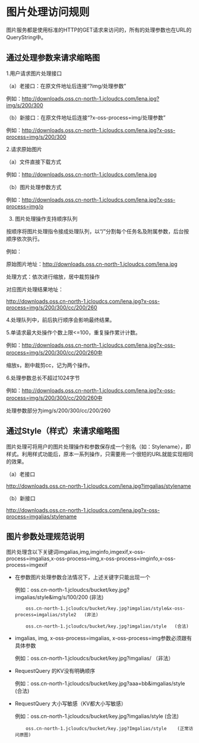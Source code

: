 # 图片处理访问规则

图片服务都是使用标准的HTTP的GET请求来访问的，所有的处理参数也在URL的QueryString中。

## 通过处理参数来请求缩略图

1.用户请求图片处理接口

（a）老接口：在原文件地址后连接“?img/处理参数”

例如：http://downloads.oss.cn-north-1.jcloudcs.com/lena.jpg?img/s/200/300

（b）新接口：在原文件地址后连接“?x-oss-process=img/处理参数”

例如：http://downloads.oss.cn-north-1.jcloudcs.com/lena.jpg?x-oss-process=img/s/200/300

2.请求原始图片

（a）文件直接下载方式

例如：http://downloads.oss.cn-north-1.jcloudcs.com/lena.jpg

（b）图片处理参数方式

例如：http://downloads.oss.cn-north-1.jcloudcs.com/lena.jpg?x-oss-process=img/o

3. 图片处理操作支持顺序队列

按顺序将图片处理指令接成处理队列，以“/”分割每个任务名及附属参数，后台按顺序依次执行。

例如：

原始图片地址：http://downloads.oss.cn-north-1.jcloudcs.com/lena.jpg

处理方式：依次进行缩放，居中裁剪操作

对应图片处理结果地址：

http://downloads.oss.cn-north-1.jcloudcs.com/lena.jpg?x-oss-process=img/s/200/300/cc/200/260

4.处理队列中，前后执行顺序会影响最终结果。

5.单请求最大处操作个数上限<=100，重复操作累计计数。

例如：http://downloads.oss.cn-north-1.jcloudcs.com/lena.jpg?x-oss-process=img/s/200/300/cc/200/260中

缩放s，剧中裁剪cc，记为两个操作。

6.处理参数总长不超过1024字节

例如：http://downloads.oss.cn-north-1.jcloudcs.com/lena.jpg?x-oss-process=img/s/200/300/cc/200/260中

处理参数部分为img/s/200/300/cc/200/260

## 通过Style（样式）来请求缩略图

图片处理可将用户的图片处理操作和参数保存成一个别名（如：Stylename），即样式。利用样式功能后，原本一系列操作，只需要用一个很短的URL就能实现相同的效果。

（a）老接口

http://downloads.oss.cn-north-1.jcloudcs.com/lena.jpg?imgalias/stylename

（b）新接口

http://downloads.oss.cn-north-1.jcloudcs.com/lena.jpg?x-oss-process=imgalias/stylename

## 图片参数处理规范说明

图片处理含以下关键词imgalias,img,imginfo,imgexif,x-oss-process=imgalias,x-oss-process=img,x-oss-process=imginfo,x-oss-process=imgexif

* 在参数图片处理参数合法情况下，上述关键字只能出现一个

    例如：oss.cn-north-1.jcloudcs/bucket/key.jpg?imgalias/style&img/s/100/200    (非法)

          oss.cn-north-1.jcloudcs/bucket/key.jpg?imgalias/style&x-oss-process=imgalias/style2   (非法)

          oss.cn-north-1.jcloudcs/bucket/key.jpg?imgalias/style   (合法)

* imgalias, img, x-oss-process=imgalias, x-oss-process=img参数必须跟有具体参数

    例如：oss.cn-north-1.jcloudcs/bucket/key.jpg?imgalias/   （非法）

* RequestQuery 的KV没有明确顺序

    例如：oss.cn-north-1.jcloudcs/bucket/key.jpg?aaa=bb&imgalias/style    (合法)

* RequestQuery 大小写敏感（KV都大小写敏感）

    例如：oss.cn-north-1.jcloudcs/bucket/key.jpg?imgalias/style    (合法)

          oss.cn-north-1.jcloudcs/bucket/key.jpg?Imgalias/style    (正常访问原图)
